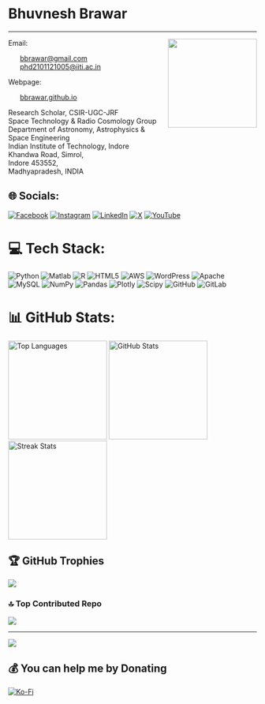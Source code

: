 # Bhuvnesh Brawar
---

<img align="right" width="180" height="180" src="https://user-images.githubusercontent.com/90771976/192949365-df66d0c8-1cf4-4a6a-bfbf-1f9d0fc748dd.png">
Email: <ul>
<a href = "mailto: bbrawar@gmail.com">bbrawar@gmail.com</a> </li> <br />
<a href = "mailto: phd2101121005@iiti.ac.in">phd2101121005@iiti.ac.in</a> </li>
</ul>
Webpage: 
<ul>
<a href="https://bbrawar.github.io" title="Bhuvnesh Brawar">bbrawar.github.io</a>
</ul>
Research Scholar, CSIR-UGC-JRF <br />
Space Technology & Radio Cosmology Group <br /> 
Department of Astronomy, Astrophysics & Space Engineering <br />
Indian Institute of Technology, Indore <br />
Khandwa Road, Simrol, <br />
Indore 453552, <br />
Madhyapradesh, INDIA <br />



## 🌐 Socials:
[![Facebook](https://img.shields.io/badge/Facebook-%231877F2.svg?logo=Facebook&logoColor=white)](https://facebook.com/bhuvneshbrawar) [![Instagram](https://img.shields.io/badge/Instagram-%23E4405F.svg?logo=Instagram&logoColor=white)](https://instagram.com/me_bhuvnesh99) [![LinkedIn](https://img.shields.io/badge/LinkedIn-%230077B5.svg?logo=linkedin&logoColor=white)](https://linkedin.com/in/bhuvnesh-brawar) [![X](https://img.shields.io/badge/X-black.svg?logo=X&logoColor=white)](https://x.com/bbrawar) [![YouTube](https://img.shields.io/badge/YouTube-%23FF0000.svg?logo=YouTube&logoColor=white)](https://youtube.com/@bbrawar) 

# 💻 Tech Stack:
![Python](https://img.shields.io/badge/python-3670A0?style=plastic&logo=python&logoColor=ffdd54)  ![Matlab](https://img.shields.io/badge/matlab-matlab?style=plastic&logo=https%3A%2F%2Fcdn.worldvectorlogo.com%2Flogos%2Fmatlab.svg&color=a85705) ![R](https://img.shields.io/badge/r-%23276DC3.svg?style=plastic&logo=r&logoColor=white) ![HTML5](https://img.shields.io/badge/html5-%23E34F26.svg?style=plastic&logo=html5&logoColor=white) ![AWS](https://img.shields.io/badge/AWS-%23FF9900.svg?style=plastic&logo=amazon-aws&logoColor=white) ![WordPress](https://img.shields.io/badge/WordPress-%23117AC9.svg?style=plastic&logo=WordPress&logoColor=white) ![Apache](https://img.shields.io/badge/apache-%23D42029.svg?style=plastic&logo=apache&logoColor=white) ![MySQL](https://img.shields.io/badge/mysql-4479A1.svg?style=plastic&logo=mysql&logoColor=white) ![NumPy](https://img.shields.io/badge/numpy-%23013243.svg?style=plastic&logo=numpy&logoColor=white) ![Pandas](https://img.shields.io/badge/pandas-%23150458.svg?style=plastic&logo=pandas&logoColor=white) ![Plotly](https://img.shields.io/badge/Plotly-%233F4F75.svg?style=plastic&logo=plotly&logoColor=white) ![Scipy](https://img.shields.io/badge/SciPy-%230C55A5.svg?style=plastic&logo=scipy&logoColor=%white) ![GitHub](https://img.shields.io/badge/github-%23121011.svg?style=plastic&logo=github&logoColor=white) ![GitLab](https://img.shields.io/badge/gitlab-%23181717.svg?style=plastic&logo=gitlab&logoColor=white)
# 📊 GitHub Stats:
<div align="left">
<img height="200" src="https://github-readme-stats.vercel.app/api/top-langs/?username=bbrawar&theme=tokyonight&hide_border=false&include_all_commits=false&count_private=false&layout=compact" alt="Top Languages" />
<img height="200" src="https://github-readme-stats.vercel.app/api?username=bbrawar&show_icons=true&theme=tokyonight" alt="GitHub Stats" />
<img height="200" src="https://github-readme-streak-stats.herokuapp.com/?user=bbrawar&theme=tokyonight&hide_border=false" alt="Streak Stats" />
</div>



## 🏆 GitHub Trophies
![](https://github-profile-trophy.vercel.app/?username=bbrawar&theme=tokyonight&no-frame=true&margin-w=4)

### 🔝 Top Contributed Repo
![](https://github-contributor-stats.vercel.app/api?username=bbrawar&limit=5&theme=tokyonight&combine_all_yearly_contributions=true)

---
[![](https://visitcount.itsvg.in/api?id=bbrawar&icon=0&color=0)](https://visitcount.itsvg.in)

  ## 💰 You can help me by Donating
  [![Ko-Fi](https://img.shields.io/badge/Ko--fi-F16061?style=for-the-badge&logo=ko-fi&logoColor=white)](https://ko-fi.com/bhuvan) 

  
<!-- Proudly created with GPRM ( https://gprm.itsvg.in ) -->

